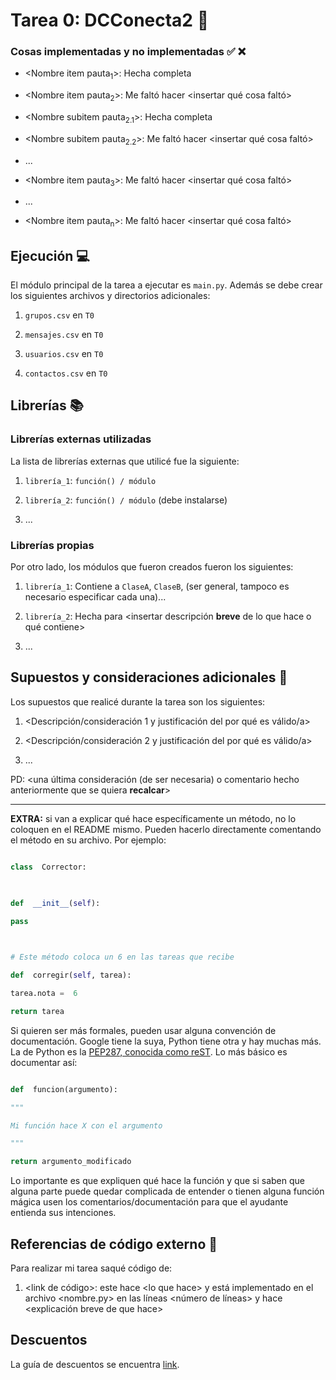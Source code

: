 # Tarea 0: DCConecta2 :school_satchel:

### Cosas implementadas y no implementadas :white_check_mark: :x:

  

* <Nombre  item  pauta<sub>1</sub>>: Hecha completa

* <Nombre  item  pauta<sub>2</sub>>: Me faltó hacer <insertar  qué  cosa  faltó>

* <Nombre  subitem  pauta<sub>2.1</sub>>: Hecha completa

* <Nombre  subitem  pauta<sub>2.2</sub>>: Me faltó hacer <insertar  qué  cosa  faltó>

* ...

* <Nombre  item  pauta<sub>3</sub>>: Me faltó hacer <insertar  qué  cosa  faltó>

* ...

* <Nombre  item  pauta<sub>n</sub>>: Me faltó hacer <insertar  qué  cosa  faltó>

  

## Ejecución :computer:

El módulo principal de la tarea a ejecutar es ```main.py```. Además se debe crear los siguientes archivos y directorios adicionales:

1.  ```grupos.csv``` en ```T0```

2.  ```mensajes.csv``` en ```T0```

3.  ```usuarios.csv``` en ```T0```

4.  ```contactos.csv``` en ```T0```

  
  

## Librerías :books:

### Librerías externas utilizadas

La lista de librerías externas que utilicé fue la siguiente:

  

1.  ```librería_1```: ```función() / módulo```

2.  ```librería_2```: ```función() / módulo``` (debe instalarse)

3. ...

  

### Librerías propias

Por otro lado, los módulos que fueron creados fueron los siguientes:

  

1.  ```librería_1```: Contiene a ```ClaseA```, ```ClaseB```, (ser general, tampoco es necesario especificar cada una)...

2.  ```librería_2```: Hecha para <insertar  descripción  **breve**  de  lo  que  hace  o  qué  contiene>

3. ...

  

## Supuestos y consideraciones adicionales :thinking:

Los supuestos que realicé durante la tarea son los siguientes:

  

1. <Descripción/consideración  1  y  justificación  del  por  qué  es  válido/a>

2. <Descripción/consideración  2  y  justificación  del  por  qué  es  válido/a>

3. ...

  

PD: <una  última  consideración  (de  ser  necesaria)  o  comentario  hecho  anteriormente  que  se  quiera  **recalcar**>

  
  

-------

  
  
  

**EXTRA:** si van a explicar qué hace específicamente un método, no lo coloquen en el README mismo. Pueden hacerlo directamente comentando el método en su archivo. Por ejemplo:

  

```python

class  Corrector:

  

def  __init__(self):

pass

  

# Este método coloca un 6 en las tareas que recibe

def  corregir(self, tarea):

tarea.nota =  6

return tarea

```

  

Si quieren ser más formales, pueden usar alguna convención de documentación. Google tiene la suya, Python tiene otra y hay muchas más. La de Python es la [PEP287, conocida como reST](https://www.python.org/dev/peps/pep-0287/). Lo más básico es documentar así:

  

```python

def  funcion(argumento):

"""

Mi función hace X con el argumento

"""

return argumento_modificado

```

Lo importante es que expliquen qué hace la función y que si saben que alguna parte puede quedar complicada de entender o tienen alguna función mágica usen los comentarios/documentación para que el ayudante entienda sus intenciones.

  

## Referencias de código externo :book:

  

Para realizar mi tarea saqué código de:

1. \<link  de  código>: este hace \<lo  que  hace> y está implementado en el archivo <nombre.py> en las líneas <número  de  líneas> y hace <explicación  breve  de  que  hace>

  
  
  

## Descuentos

La guía de descuentos se encuentra [link](https://github.com/IIC2233/syllabus/blob/master/Tareas/Descuentos.md).